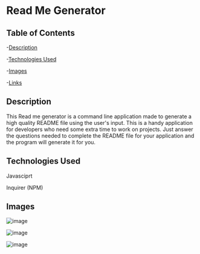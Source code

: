 # Read Me Generator

## Table of Contents

-[Description](#Description)

-[Technologies Used](#TechnologiesUsed)

-[Images](#Images)

-[Links](#Links)

## Description

This Read me generator is a command line application made to generate a high quality README file using the user's input. This is a handy application for developers who need some extra time to work on projects. Just answer the questions needed to complete the README file for your application and the program will generate it for you. 

## Technologies Used
Javasciprt 

Inquirer (NPM)

## Images


![image](https://user-images.githubusercontent.com/72056832/101232246-68a25d00-3665-11eb-98f2-a775202f000d.png)

![image](https://user-images.githubusercontent.com/72056832/101232229-47417100-3665-11eb-948a-d83449b75164.png)

![image](https://user-images.githubusercontent.com/72056832/101232251-73f58880-3665-11eb-91c9-a344c47c8cd3.png)